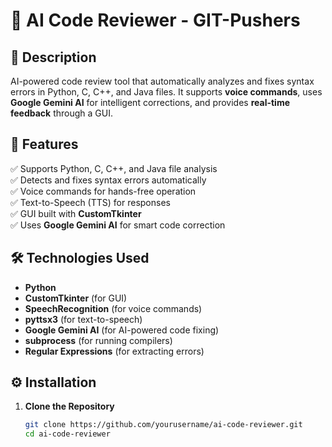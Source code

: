 # 🚀 AI Code Reviewer - GIT-Pushers  

## 📌 Description  
AI-powered code review tool that automatically analyzes and fixes syntax errors in Python, C, C++, and Java files. It supports **voice commands**, uses **Google Gemini AI** for intelligent corrections, and provides **real-time feedback** through a GUI.  

## 🌟 Features  
✅ Supports Python, C, C++, and Java file analysis  
✅ Detects and fixes syntax errors automatically  
✅ Voice commands for hands-free operation  
✅ Text-to-Speech (TTS) for responses  
✅ GUI built with **CustomTkinter**  
✅ Uses **Google Gemini AI** for smart code correction  

## 🛠️ Technologies Used  
- **Python**  
- **CustomTkinter** (for GUI)  
- **SpeechRecognition** (for voice commands)  
- **pyttsx3** (for text-to-speech)  
- **Google Gemini AI** (for AI-powered code fixing)  
- **subprocess** (for running compilers)  
- **Regular Expressions** (for extracting errors)  

## ⚙️ Installation  
1. **Clone the Repository**  
   ```sh
   git clone https://github.com/yourusername/ai-code-reviewer.git
   cd ai-code-reviewer

